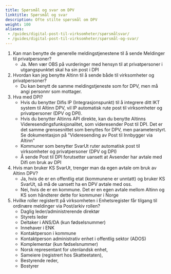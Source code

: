 ```yaml
---
title: Spørsmål og svar om DPV
linktitle: Spørsmål og svar
description: Ofte stilte spørsmål om DPV
weight: 100
aliases:
 - /guides/digital-post-til-virksomheter/spørsmålsvar/
 - /guides/digital-post-til-virksomheter/spørsmål-og-svar/
---
```



1.  Kan man benytte de generelle meldingstjenestene til å sende Meldinger til privatpersoner?
    * Ja. Men vær OBS på vurderinger med hensyn til at privatpersoner i utgangspunktet skal ha sin post i DPI
2.  Hvordan kan jeg benytte Altinn til å sende både til virksomheter og privatpersoner?
    * Du kan benytt de samme meldingstjeneste som for DPV, men må angi personnr som mottager.
3.  Hva med DPI?
    * Hvis du benytter Difis IP (Integrasjonspunkt) til å integrere ditt IKT system til Altinn DPV, vil IP automatisk rute post til virksomheter og privatpersoner (DPV og DPI).
    * Hvis du benytter Altinns API direkte, kan du benytte Altinns Videresendingsfunksjonalitet, som videresender Post til DPI. Det er det samme grensesnittet som benyttes for DPV, men parameterstyrt. Se dokumentasjon på "Videresending av Post til Innbygger via Altinn"
    * Kommuner som benytter SvarUt ruter automatisk post til virksomheter og privatpersoner (DPV og DPI)
    * Å sende Post til DPI forutsetter uansett at Avsender har avtale med Difi om bruk av DPI
4.  Hvis man bruker KS SvarUt, trenger man da egen avtale om bruk av Altinn DPV?
    * Ja, hvis de er en offentlig etat (kommunene er unntatt) og bruker KS SvarUt, så må de uansett ha en DPV avtale med oss.
    * Nei, hvis de er en kommune. Det er en egen avtale mellom Altinn og KS som håndterer dette for kommuner i Norge
5.  Hvilke roller registertt på virksomheten i Enhetsregister får tilgang til ordinære meldinger via Post/arkiv rollen? 
    * Daglig leder/administrerende direktør
    * Styrets leder
    * Deltaker i ANS/DA (kun fødselsnummer)
    * Innehaver i ENK
    * Kontaktperson i kommune
    * Kontaktperson administrativ enhet i offentlig sektor (ADOS)
    * Komplementar (kun fødselsnummer) 
    * Norsk representant for utenlandsk enhet, 
    * Sameiere (registrert hos Skatteetaten), 
    * Bestyrende reder, 
    * Bostyrer
